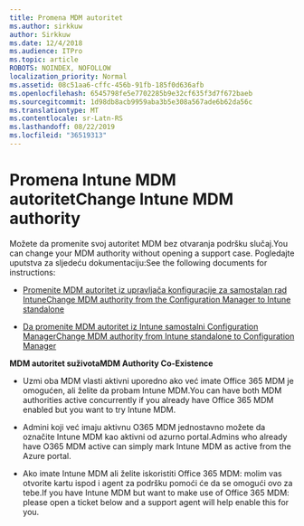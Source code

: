 ```yaml
---
title: Promena MDM autoritet
ms.author: sirkkuw
author: Sirkkuw
ms.date: 12/4/2018
ms.audience: ITPro
ms.topic: article
ROBOTS: NOINDEX, NOFOLLOW
localization_priority: Normal
ms.assetid: 08c51aa6-cffc-456b-91fb-185f0d636afb
ms.openlocfilehash: 6545798fe5e7702285b9e32cf635f3d7f672baeb
ms.sourcegitcommit: 1d98db8acb9959aba3b5e308a567ade6b62da56c
ms.translationtype: MT
ms.contentlocale: sr-Latn-RS
ms.lasthandoff: 08/22/2019
ms.locfileid: "36519313"
---
```

# <a name="change-intune-mdm-authority"></a><span data-ttu-id="ec33e-102">Promena Intune MDM autoritet</span><span class="sxs-lookup"><span data-stu-id="ec33e-102">Change Intune MDM authority</span></span>

<span data-ttu-id="ec33e-103">Možete da promenite svoj autoritet MDM bez otvaranja podršku slučaj.</span><span class="sxs-lookup"><span data-stu-id="ec33e-103">You can change your MDM authority without opening a support case.</span></span> <span data-ttu-id="ec33e-104">Pogledajte uputstva za sljedeću dokumentaciju:</span><span class="sxs-lookup"><span data-stu-id="ec33e-104">See the following documents for instructions:</span></span>
  
- [<span data-ttu-id="ec33e-105">Promenite MDM autoritet iz upravljača konfiguracije za samostalan rad Intune</span><span class="sxs-lookup"><span data-stu-id="ec33e-105">Change MDM authority from the Configuration Manager to Intune standalone</span></span>](https://docs.microsoft.com/sccm/mdm/deploy-use/migrate-change-mdm-authority)
    
- [<span data-ttu-id="ec33e-106">Da promenite MDM autoritet iz Intune samostalni Configuration Manager</span><span class="sxs-lookup"><span data-stu-id="ec33e-106">Change MDM authority from Intune standalone to Configuration Manager</span></span>](https://docs.microsoft.com/sccm/mdm/deploy-use/change-mdm-authority)
    
 <span data-ttu-id="ec33e-107">**MDM autoritet suživota**</span><span class="sxs-lookup"><span data-stu-id="ec33e-107">**MDM Authority Co-Existence**</span></span>
  
- <span data-ttu-id="ec33e-108">Uzmi oba MDM vlasti aktivni uporedno ako već imate Office 365 MDM je omogućen, ali želite da probam Intune MDM.</span><span class="sxs-lookup"><span data-stu-id="ec33e-108">You can have both MDM authorities active concurrently if you already have Office 365 MDM enabled but you want to try Intune MDM.</span></span>
    
- <span data-ttu-id="ec33e-109">Admini koji već imaju aktivnu O365 MDM jednostavno možete da označite Intune MDM kao aktivni od azurno portal.</span><span class="sxs-lookup"><span data-stu-id="ec33e-109">Admins who already have O365 MDM active can simply mark Intune MDM as active from the Azure portal.</span></span>
    
- <span data-ttu-id="ec33e-110">Ako imate Intune MDM ali želite iskoristiti Office 365 MDM: molim vas otvorite kartu ispod i agent za podršku pomoći će da se omogući ovo za tebe.</span><span class="sxs-lookup"><span data-stu-id="ec33e-110">If you have Intune MDM but want to make use of Office 365 MDM: please open a ticket below and a support agent will help enable this for you.</span></span>
    


